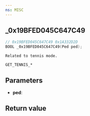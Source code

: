 ```yaml
---
ns: MISC
---
```

## _0x19BFED045C647C49

```c
// 0x19BFED045C647C49 0x1A332D2D
BOOL _0x19BFED045C647C49(Ped ped);
```

```
Related to tennis mode.

GET_TENNIS_*
```

## Parameters
* **ped**: 

## Return value
